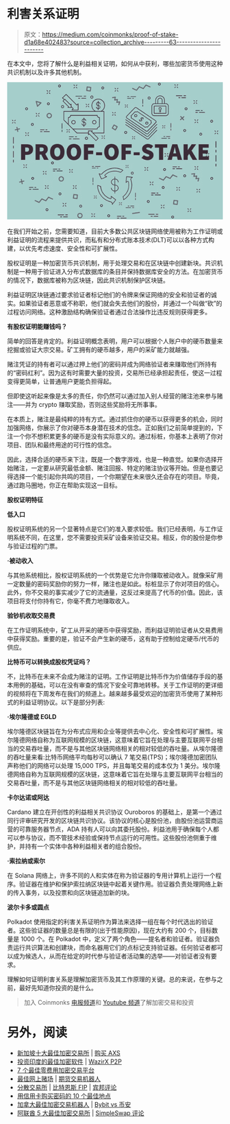 # 利害关系证明

> 原文：<https://medium.com/coinmonks/proof-of-stake-d1a68e402483?source=collection_archive---------63----------------------->

在本文中，您将了解什么是利益相关证明，如何从中获利，哪些加密货币使用这种共识机制以及许多其他机制。

![](img/67f0b3590fc5cb6d01eef1b9a6b96ea0.png)

在我们开始之前，您需要知道，目前大多数公共区块链网络使用被称为工作证明或利益证明的流程来提供共识，而私有和分布式账本技术(DLT)可以以各种方式构建，以优先考虑速度、安全性和可扩展性。

股权证明是一种加密货币共识机制，用于处理交易和在区块链中创建新块。共识机制是一种用于验证进入分布式数据库的条目并保持数据库安全的方法。在加密货币的情况下，数据库被称为区块链，因此共识机制保护区块链。

利益证明区块链通过要求验证者标记他们的令牌来保证网络的安全和验证者的诚实。如果验证者恶意或不称职，他们就会失去他们的股份，并通过一个叫做“砍”的过程访问网络。这种激励结构确保验证者通过合法操作比违反规则获得更多。

**有股权证明能赚钱吗？**

简单的回答是肯定的。利益证明概念表明，用户可以根据个人账户中的硬币数量来挖掘或验证大宗交易。矿工拥有的硬币越多，用户的采矿能力就越强。

赌注凭证的持有者可以通过押上他们的密码并成为网络验证者来赚取他们所持有的“密码红利”。因为这有时需要大量的投资，交易所已经承担起责任，使这一过程变得更简单，让普通用户更能负担得起。

但即使这听起来像是太多的责任，你仍然可以通过加入别人经营的赌注池来参与赌注——并为 crypto 赚取奖励，否则这些奖励将无所事事。

在本质上，赌注是最纯粹的持有方式。通过抓住你的硬币以获得更多的机会，同时加强网络，你展示了你对硬币本身潜在技术的信念。正如我们之前简单提到的，下注一个你不想积累更多的硬币是没有实际意义的。通过标桩，你基本上表明了你对项目、团队和最终用途的可行性的信念。

因此，选择合适的硬币来下注，既是一个数字游戏，也是一种直觉。如果你选择开始赌注，一定要从研究最低金额、赌注回报、特定的赌注协议等开始。但是也要记得选择一个能引起你共鸣的项目，一个你期望在未来很久还会存在的项目。毕竟，通过跑马圈地，你正在帮助实现这一目标。

**股权证明特征**

**低入口**

股权证明系统的另一个显著特点是它们的准入要求较低。我们已经表明，与工作证明系统不同，在这里，您不需要投资采矿设备来验证交易。相反，你的股份是你参与验证过程的门票。

**·被动收入**

与其他系统相比，股权证明系统的一个优势是它允许你赚取被动收入。就像采矿用一定数量的密码奖励你的努力一样，赌注也是如此。标桩显示了你对项目的信心。此外，你不交易的事实减少了它的流通量，这反过来提高了代币的价值。因此，该项目将支付你持有它，你毫不费力地赚取收入。

**验钞机收取交易费**

在工作证明系统中，矿工从开采的硬币中获得奖励，而利益证明验证者从交易费用中获得奖励。重要的是，验证不会产生新的硬币，这有助于控制给定硬币/代币的供应。

**比特币可以转换成股权凭证吗？**

不，比特币在未来不会成为赌注的证明。工作证明是比特币作为价值储存手段的基本用例的基础，可以在没有审查的情况下安全可靠地转移。关于工作证明的更详细的视频将在下周发布在我们的频道上。越来越多最受欢迎的加密货币使用了某种形式的利益证明协议。以下是部分列表:

**·埃尔隆德或 EGLD**

埃尔隆德区块链旨在为分布式应用和企业等提供去中心化、安全性和可扩展性。埃尔隆德网络自称为互联网规模的区块链，这意味着它旨在处理与主要互联网平台相当的交易吞吐量，而不是与其他区块链网络相关的相对较低的吞吐量。从埃尔隆德的吞吐量来看:比特币网络平均每秒可以确认 7 笔交易(TPS)；埃尔隆德加密团队声称他们的网络可以处理 15,000 TPS，并且每笔交易的成本仅为 1 美分。埃尔隆德网络自称为互联网规模的区块链，这意味着它旨在处理与主要互联网平台相当的交易吞吐量，而不是与其他区块链网络相关的相对较低的吞吐量。

**卡尔达诺或阿达**

Cardano 建立在开创性的利益相关共识协议 Ouroboros 的基础上，是第一个通过同行评审研究开发的区块链共识协议。该协议的核心是股份池，由股份池运营商运营的可靠服务器节点，ADA 持有人可以向其委托股份。利益池用于确保每个人都可以参与协议，而不管技术经验或保持节点运行的可用性。这些股份池侧重于维护，并持有一个实体中各种利益相关者的组合股份。

**·索拉纳或索尔**

在 Solana 网络上，许多不同的人和实体在称为验证器的专用计算机上运行一个程序。验证器在维护和保护索拉纳区块链中起着关键作用。验证器负责处理网络上新的传入事务，以及投票和向区块链追加新的块。

**波尔卡多或圆点**

Polkadot 使用指定的利害关系证明作为算法来选择一组在每个时代选出的验证者。这些验证器的数量总是有限的(出于性能原因)，现在大约有 200 个，目标数量是 1000 个。在 Polkadot 中，定义了两个角色——提名者和验证者。验证器负责运行共识算法和创建块，而命名器用它们的点标记支持验证器。任何验证者都可以成为候选人，从而在给定的时代参与验证者活动集的选举——对验证者没有要求。

理解如何证明利害关系是理解加密货币及其工作原理的关键。总的来说，在参与之前，最好先知道你投资的是什么。

> 加入 Coinmonks [电报频道](https://t.me/coincodecap)和 [Youtube 频道](https://www.youtube.com/c/coinmonks/videos)了解加密交易和投资

# 另外，阅读

*   [新加坡十大最佳加密交易所](https://coincodecap.com/crypto-exchange-in-singapore) | [购买 AXS](https://coincodecap.com/buy-axs-token)
*   [投资印度的最佳加密软件](https://coincodecap.com/best-crypto-to-invest-in-india-in-2021) | [WazirX P2P](https://coincodecap.com/wazirx-p2p)
*   [7 个最佳零费用加密交易平台](https://coincodecap.com/zero-fee-crypto-exchanges)
*   [最佳网上赌场](https://coincodecap.com/best-online-casinos) | [期货交易机器人](/coinmonks/futures-trading-bots-5a282ccee3f5)
*   [分散交易所](https://coincodecap.com/what-are-decentralized-exchanges) | [比特恩斯 FIP](https://coincodecap.com/bitbns-fip) | [宾邦评论](https://coincodecap.com/bingbon-review)
*   [用信用卡购买密码的 10 个最佳地点](https://coincodecap.com/buy-crypto-with-credit-card)
*   [加拿大最佳加密交易机器人](https://coincodecap.com/5-best-crypto-trading-bots-in-canada) | [Bybit vs 币安](https://coincodecap.com/bybit-binance-moonxbt)
*   [阿联酋 5 大最佳加密交易所](https://coincodecap.com/best-crypto-exchanges-in-uae) | [SimpleSwap 评论](https://coincodecap.com/simpleswap-review)